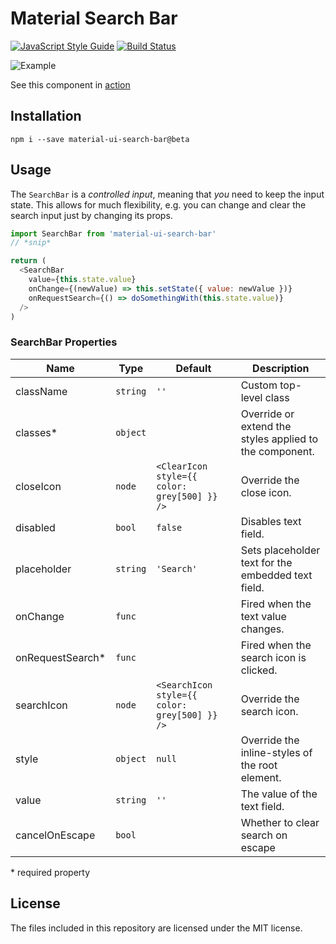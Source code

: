# Material Search Bar
[![JavaScript Style Guide](https://img.shields.io/badge/code_style-standard-brightgreen.svg)](https://standardjs.com)
[![Build Status](https://travis-ci.org/TeamWertarbyte/material-ui-search-bar.svg?branch=master)](https://travis-ci.org/TeamWertarbyte/material-ui-search-bar)

![Example](demo.gif)

See this component in [action](https://teamwertarbyte.github.io/material-ui-search-bar/)

## Installation
```shell
npm i --save material-ui-search-bar@beta
```

## Usage

The `SearchBar` is a _controlled input_, meaning that _you_ need to keep the input state. This allows for much flexibility, e.g. you can change and clear the search input just by changing its props.

```js
import SearchBar from 'material-ui-search-bar'
// *snip*

return (
  <SearchBar
    value={this.state.value}
    onChange={(newValue) => this.setState({ value: newValue })}
    onRequestSearch={() => doSomethingWith(this.state.value)}
  />
)
```


### SearchBar Properties
|Name|Type|Default|Description|
|---|---|---|---|
|className|`string`|`''`|Custom top-level class|
|classes*|`object`||Override or extend the styles applied to the component.|
|closeIcon|`node`|`<ClearIcon style={{ color: grey[500] }} />`|Override the close icon.|
|disabled|`bool`|`false`|Disables text field.|
|placeholder|`string`|`'Search'`|Sets placeholder text for the embedded text field.|
|onChange|`func`||Fired when the text value changes.|
|onRequestSearch*|`func`||Fired when the search icon is clicked.|
|searchIcon|`node`|`<SearchIcon style={{ color: grey[500] }} />`|Override the search icon.|
|style|`object`|`null`|Override the inline-styles of the root element.|
|value|`string`|`''`|The value of the text field.|
|cancelOnEscape|`bool`||Whether to clear search on escape|

\* required property

## License

The files included in this repository are licensed under the MIT license.
